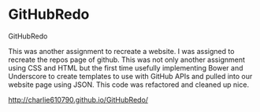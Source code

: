 GitHubRedo
==========

GitHubRedo

This was another assignment to recreate a website.  I was assigned to recreate the repos page of github.  This was not only another assignment using CSS and HTML but the first time usefully implementing Bower and Underscore to create templates to use with GitHub APIs and pulled into our website page using JSON.  This code was refactored and cleaned up nice.

http://charlie610790.github.io/GitHubRedo/

